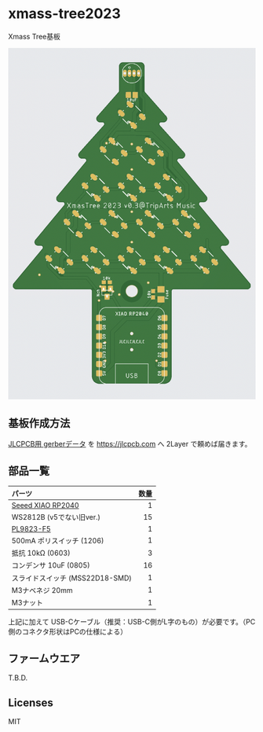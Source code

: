 # xmass-tree2023

Xmass Tree基板

![image](./image.png)

## 基板作成方法

[JLCPCB用 gerberデータ](https://github.com/tadfmac/xmas-tree2023/tree/main/gerber/forJLCPCB/v0.2) を https://jlcpcb.com へ 2Layer で頼めば届きます。

## 部品一覧

|パーツ|数量|
|:---|---:|
|[Seeed XIAO RP2040](https://www.seeedstudio.com/XIAO-RP2040-v1-0-p-5026.html)|1|
|WS2812B (v5でない旧ver.)|15|
|[PL9823-F5](https://akizukidenshi.com/catalog/g/gI-08411/)|1|
|500mA ポリスイッチ (1206)|1|
|抵抗 10kΩ (0603)|3|
|コンデンサ 10uF (0805)|16|
|スライドスイッチ (MSS22D18-SMD)|1|
|M3ナベネジ 20mm|1|
|M3ナット|1|

上記に加えて USB-Cケーブル（推奨：USB-C側がL字のもの）が必要です。（PC側のコネクタ形状はPCの仕様による）

## ファームウエア

T.B.D.

## Licenses

MIT



